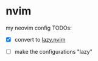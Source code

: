 # nvim
my neovim config
TODOs:
- [x] convert to [lazy.nvim](https://github.com/folke/lazy.nvim)

- [ ] make the configurations "lazy"
